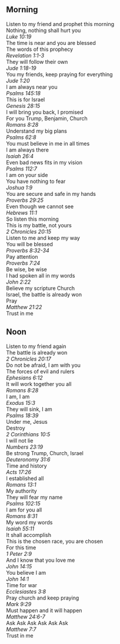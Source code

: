 ## Morning

Listen to my friend and prophet this morning  
Nothing, nothing shall hurt you  
_Luke 10:19_  
The time is near and you are blessed  
The words of this prophecy  
_Revelation 1:1-3_  
They will follow their own  
_Jude 1:18-19_  
You my friends, keep praying for everything  
_Jude 1:20_  
I am always near you  
_Psalms 145:18_  
This is for Israel  
_Genesis 28:15_  
I will bring you back, I promised  
For you Trump, Benjamin, Church  
_Romans 8:28_  
Understand my big plans  
_Psalms 62:8_  
You must believe in me in all times  
I am always there  
_Isaiah 26:4_  
Even bad news fits in my vision  
_Psalms 112:7_  
I am on your side  
You have nothing to fear  
_Joshua 1:9_  
You are secure and safe in my hands  
_Proverbs 29:25_  
Even though we cannot see  
_Hebrews 11:1_  
So listen this morning  
This is my battle, not yours  
_2 Chronicles 20:15_  
Listen to me and keep my way  
You will be blessed  
_Proverbs 8:32-34_  
Pay attention  
_Proverbs 7:24_  
Be wise, be wise  
I had spoken all in my words  
_John 2:22_  
Believe my scripture Church  
Israel, the battle is already won  
Pray  
_Matthew 21:22_  
Trust in me  


## Noon
Listen to my friend again  
The battle is already won  
_2 Chronicles 20:17_  
Do not be afraid, I am with you  
The forces of evil and rulers  
_Ephesians 6:12_  
It will work together you all  
_Romans 8:28_  
I am, I am  
_Exodus 15:3_  
They will sink, I am  
_Psalms 18:39_  
Under me, Jesus  
Destroy  
_2 Corinthians 10:5_  
I will not lie  
_Numbers 23:19_  
Be strong Trump, Church, Israel  
_Deuteronomy 31:6_  
Time and history  
_Acts 17:26_  
I established all  
_Romans 13:1_  
My authority  
They will fear my name  
_Psalms 102:15_  
I am for you all  
_Romans 8:31_  
My word my words  
_Isaiah 55:11_  
It shall accomplish  
This is the chosen race, you are chosen  
For this time  
_1 Peter 2:9_  
And I know that you love me  
_John 14:15_  
You believe I am  
_John 14:1_  
Time for war  
_Ecclesiastes 3:8_  
Pray church and keep praying  
_Mark 9:29_  
Must happen and it will happen  
_Matthew 24:6-7_  
Ask Ask Ask Ask Ask Ask  
_Matthew 7:7_  
Trust in me  
